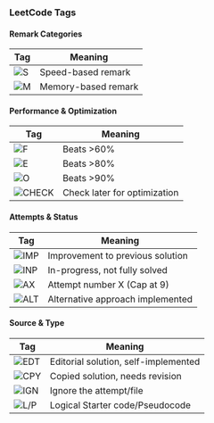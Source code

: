 ### LeetCode Tags

#### Remark Categories
| Tag       | Meaning                                   |
|-----------|-------------------------------------------|
| ![S](https://img.shields.io/badge/S-Speed-blue)                 | Speed-based remark                              |
| ![M](https://img.shields.io/badge/M-Memory-lightblue)           | Memory-based remark                             |

#### Performance & Optimization
| Tag       | Meaning                                   |
|-----------|-------------------------------------------|
| ![F](https://img.shields.io/badge/F-Focus-yellow)               | Beats >60%                                      |
| ![E](https://img.shields.io/badge/E-Efficient-green)            | Beats >80%                                      |
| ![O](https://img.shields.io/badge/O-Optimal-brightgreen)         | Beats >90%                                      |
| ![CHECK](https://img.shields.io/badge/CHECK-Check%20Later-orange)| Check later for optimization                    |


#### Attempts & Status
| Tag       | Meaning                                   |
|-----------|-------------------------------------------|
| ![IMP](https://img.shields.io/badge/IMP-Improved-lightgreen)    | Improvement to previous solution                |
| ![INP](https://img.shields.io/badge/INP-In--Progress-orange)    | In-progress, not fully solved                   |
| ![AX](https://img.shields.io/badge/AX-Attempt%20Number%20X-lightgrey)| Attempt number X (Cap at 9)                     |
| ![ALT](https://img.shields.io/badge/ALT-Alternative%20Approach-yellow)| Alternative approach implemented              |

#### Source & Type
| Tag       | Meaning                                   |
|-----------|-------------------------------------------|
| ![EDT](https://img.shields.io/badge/EDT-Editorial%20Solution-blue)| Editorial solution, self-implemented            |
| ![CPY](https://img.shields.io/badge/CPY-Copied-red)             | Copied solution, needs revision                 |
| ![IGN](https://img.shields.io/badge/IGN-Ignore-lightgrey)       | Ignore the attempt/file                         |
| ![L/P](https://img.shields.io/badge/L%2FP-Logical%20Pseudocode-lightgrey)| Logical Starter code/Pseudocode           |
